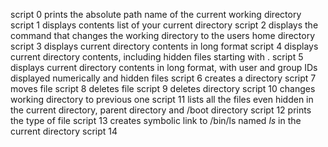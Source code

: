 script 0 prints the absolute path name of the current working directory
script 1 displays contents list of your current directory
script 2 displays the command that changes the working directory to the users home directory
script 3 displays current directory contents in long format
script 4 displays current directory contents, including hidden files starting with .
script 5 displays current directory contents in long format, with user and group IDs displayed numerically and hidden files
script 6 creates a directory
script 7 moves file
script 8 deletes file
script 9 deletes directory
script 10 changes working directory to previous one
script 11 lists all the files even hidden in the current directory, parent directory and /boot directory
script 12 prints the type of file
script 13 creates symbolic link to /bin/ls named _ls_ in the current directory
script 14
